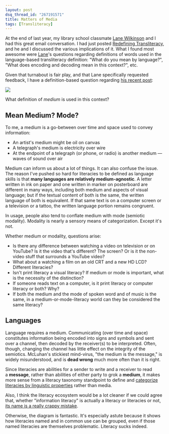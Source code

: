 ```yaml
---
layout: post
dsq_thread_id: "267191571" 
title: Matters of Media 
tags: [Transliteracy]
--- 
```


At the end of last year, my library school classmate [Lane Wilkinson](http://senseandref.blogspot.com/) and I had this great email conversation. I had just posted [Redefining Transliteracy](/2010/11/12/redefining-transliteracy/), and he and I discussed the various implications of it. What I found most awesome were [Lane](https://twitter.com/librarianwilk)'s questions regarding definitions of words used in the language-based transliteracy definition: "What do you mean by language?", "What does encoding and decoding mean in this context?", etc.

Given that turnabout is fair play, and that Lane specifically requested feedback, I have a definition-based question regarding [his recent post](http://senseandref.blogspot.com/2011/03/literacy-sucks.html):

[![](http://1.bp.blogspot.com/-bL1qlenTQJY/TZK42djJswI/AAAAAAAAHqs/iTblwmSxSdA/s1600/A+Taxonomy+of+Literacies.JPG)](http://senseandref.blogspot.com/2011/03/literacy-sucks.html)

What definition of _medium_ is used in this context? 

## Mean Medium? Mode?

To me, a medium is a go-between over time and space used to convey information:

  * An artist's medium might be oil on canvas
  * A telegraph's medium is electricity over wire
  * At the endpoint of a telegraph (or phone, or radio) is another medium — waves of sound over air

Medium can inform us about a lot of things. It can also confuse the issue. The reason I've pushed so hard for literacies to be defined as language skills is that **many languages are relatively medium-agnostic**. A letter written in ink on paper and one written in marker on posterboard are different in many ways, including both medium and aspects of visual language; but if the textual content of both is the same, the written language of both is equivalent. If that same text is on a computer screen or a television or a tattoo, the written language portion remains congruent.

In usage, people also tend to conflate medium with mode (semiotic modality). Modality is nearly a sensory means of categorization. Except it's not.

Whether medium or modality, questions arise:

  * Is there any difference between watching a video on television or on YouTube? Is it the video that's different? The screen? Or is it the non-video stuff that surrounds a YouTube video?
  * What about a watching a film on an old CRT and a new HD LCD? Different literacies?
  * Isn't print literacy a visual literacy? If medium or mode is important, what is the necessity of the distinction?
  * If someone reads text on a computer, is it print literacy or computer literacy or both? Why?
  * If both the medium and the mode of spoken word and of music is the same, in a medium-or-mode-literacy world can they be considered the same literacy?

## Languages

Language requires a medium. Communicating (over time and space) constitutes information being encoded into signs and symbols and sent over a channel, then decoded by the receiver(s) to be interpreted. Often, though, changing the channel has little effect on the integrity of the semiotics. McLuhan's stickiest mind-virus, "the medium is the message," is widely misunderstood, and is **dead wrong** much more often than it is right.

Since literacies are abilities for a sender to write and a receiver to read a **message**, rather than abilities of either party to grok a **medium**, it makes more sense from a literacy taxonomy standpoint to define and [categorize literacies by linguistic properties](http://senseandref.blogspot.com/2011/01/transliteracy-leftovers.html) rather than media.

Also, I think the literacy ecosystem would be a lot cleaner if we could agree that, whether "information literacy" is actually a literacy or literacies or not, [its name is a really crappy mistake](http://bradczerniak.com/2010/12/30/il-communication/).

Otherwise, the diagram is fantastic. It's especially astute because it shows how literacies named and in common use can be grouped, even if those named literacies are themselves problematic. Literacy sucks indeed.
